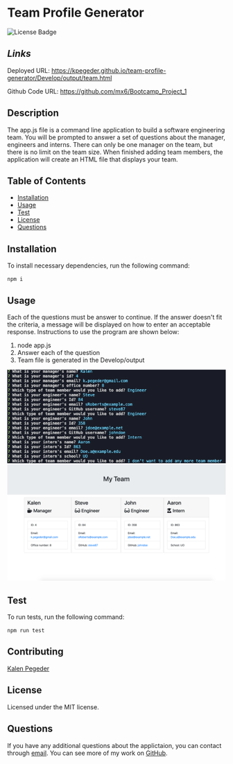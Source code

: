 # Team Profile Generator

![License Badge](https://img.shields.io/badge/License-MIT-blue)

## _Links_

Deployed URL: https://kpegeder.github.io/team-profile-generator/Develop/output/team.html

Github Code URL: https://github.com/mx6/Bootcamp_Project_1

## Description

The app.js file is a command line application to build a software engineering team. You will be prompted to answer a set of questions about the manager, engineers and interns. There can only be one manager on the team, but there is no limit on the team size. When finished adding team members, the application will create an HTML file that displays your team.

## Table of Contents

- [Installation](#installation)
- [Usage](#usage)
- [Test](#test)
- [License](#license)
- [Questions](#questions)

## Installation

To install necessary dependencies, run the following command:

```
npm i
```

## Usage

Each of the questions must be answer to continue. If the answer doesn't fit the criteria, a message will be displayed on how to enter an acceptable response. Instructions to use the program are shown below:

1. node app.js
2. Answer each of the question
3. Team file is generated in the Develop/output

![Console Demo](./assets/console.png)
![Website Demo](./assets/team.png)

## Test

To run tests, run the following command:

```
npm run test
```

## Contributing

[Kalen Pegeder](https://github.com/kpegeder)

## License

Licensed under the MIT license.

## Questions

If you have any additional questions about the applictaion, you can contact through [email](mailto:k.pegeder@gmail.com).
You can see more of my work on [GitHub](https://github.com/kpegeder).
